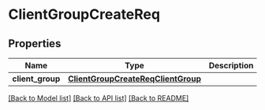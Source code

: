 # ClientGroupCreateReq

## Properties
Name | Type | Description | Notes
------------ | ------------- | ------------- | -------------
**client_group** | [**ClientGroupCreateReqClientGroup**](ClientGroupCreateReqClientGroup.md) |  | [optional] 

[[Back to Model list]](../README.md#documentation-for-models) [[Back to API list]](../README.md#documentation-for-api-endpoints) [[Back to README]](../README.md)


